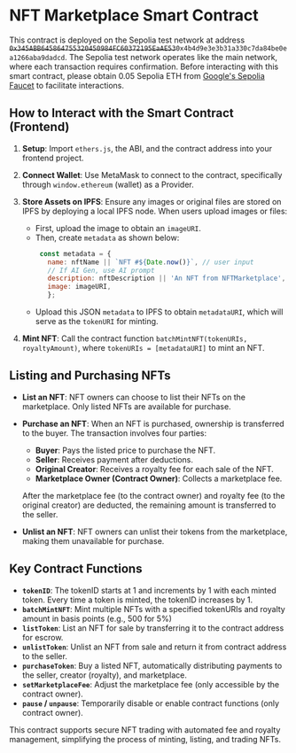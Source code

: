 # NFT Marketplace Smart Contract

This contract is deployed on the Sepolia test network at address ~~`0x345ABB645864755320450984FC60372195EaAE53`~~`0x4b4d9e3e3b31a330c7da84be0ea1266aba9dadcd`. The Sepolia test network operates like the main network, where each transaction requires confirmation. Before interacting with this smart contract, please obtain 0.05 Sepolia ETH from [Google's Sepolia Faucet](https://cloud.google.com/application/web3/faucet/ethereum/sepolia) to facilitate interactions.

## How to Interact with the Smart Contract (Frontend)

1. **Setup**: Import `ethers.js`, the ABI, and the contract address into your frontend project.
2. **Connect Wallet**: Use MetaMask to connect to the contract, specifically through `window.ethereum` (wallet) as a Provider.
3. **Store Assets on IPFS**: Ensure any images or original files are stored on IPFS by deploying a local IPFS node. When users upload images or files:
   - First, upload the image to obtain an `imageURI`.
   - Then, create `metadata` as shown below:
     ```javascript
      const metadata = {
        name: nftName || `NFT #${Date.now()}`, // user input
        // If AI Gen, use AI prompt
        description: nftDescription || 'An NFT from NFTMarketplace', 
        image: imageURI,
        };
     ```
   - Upload this JSON `metadata` to IPFS to obtain `metadataURI`, which will serve as the `tokenURI` for minting.

4. **Mint NFT**: Call the contract function `batchMintNFT(tokenURIs, royaltyAmount)`, where `tokenURIs = [metadataURI]` to mint an NFT.

## Listing and Purchasing NFTs

- **List an NFT**: NFT owners can choose to list their NFTs on the marketplace. Only listed NFTs are available for purchase.
- **Purchase an NFT**: When an NFT is purchased, ownership is transferred to the buyer. The transaction involves four parties:
  - **Buyer**: Pays the listed price to purchase the NFT.
  - **Seller**: Receives payment after deductions.
  - **Original Creator**: Receives a royalty fee for each sale of the NFT.
  - **Marketplace Owner (Contract Owner)**: Collects a marketplace fee.

   After the marketplace fee (to the contract owner) and royalty fee (to the original creator) are deducted, the remaining amount is transferred to the seller.

- **Unlist an NFT**: NFT owners can unlist their tokens from the marketplace, making them unavailable for purchase.

## Key Contract Functions

- **`tokenID`**: The tokenID starts at 1 and increments by 1 with each minted token. Every time a token is minted, the tokenID increases by 1.
- **`batchMintNFT`**: Mint multiple NFTs with a specified tokenURIs and royalty amount in basis points (e.g., 500 for 5%)
- **`listToken`**: List an NFT for sale by transferring it to the contract address for escrow.
- **`unlistToken`**: Unlist an NFT from sale and return it from contract address to the seller.
- **`purchaseToken`**: Buy a listed NFT, automatically distributing payments to the seller, creator (royalty), and marketplace.
- **`setMarketplaceFee`**: Adjust the marketplace fee (only accessible by the contract owner).
- **`pause` / `unpause`**: Temporarily disable or enable contract functions (only contract owner).

This contract supports secure NFT trading with automated fee and royalty management, simplifying the process of minting, listing, and trading NFTs.
